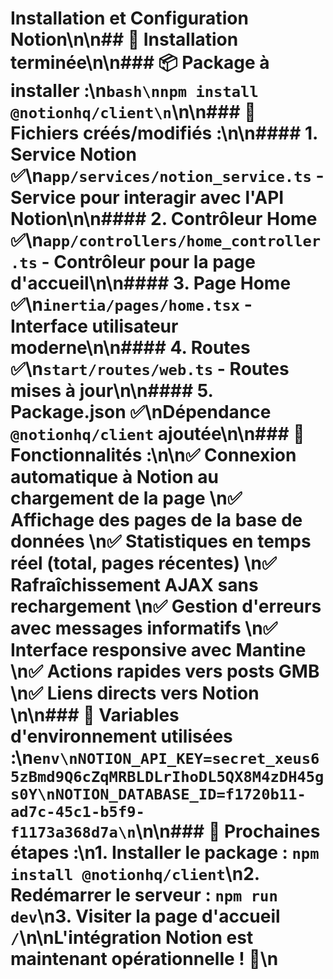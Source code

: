 # Installation et Configuration Notion\n\n## 🚀 Installation terminée\n\n### 📦 **Package à installer :**\n```bash\nnpm install @notionhq/client\n```\n\n### 🔧 **Fichiers créés/modifiés :**\n\n#### 1. **Service Notion** ✅\n`app/services/notion_service.ts` - Service pour interagir avec l'API Notion\n\n#### 2. **Contrôleur Home** ✅\n`app/controllers/home_controller.ts` - Contrôleur pour la page d'accueil\n\n#### 3. **Page Home** ✅\n`inertia/pages/home.tsx` - Interface utilisateur moderne\n\n#### 4. **Routes** ✅\n`start/routes/web.ts` - Routes mises à jour\n\n#### 5. **Package.json** ✅\nDépendance `@notionhq/client` ajoutée\n\n### 🌟 **Fonctionnalités :**\n\n✅ **Connexion automatique à Notion** au chargement de la page  \n✅ **Affichage des pages** de la base de données  \n✅ **Statistiques en temps réel** (total, pages récentes)  \n✅ **Rafraîchissement AJAX** sans rechargement  \n✅ **Gestion d'erreurs** avec messages informatifs  \n✅ **Interface responsive** avec Mantine  \n✅ **Actions rapides** vers posts GMB  \n✅ **Liens directs** vers Notion  \n\n### 🔑 **Variables d'environnement utilisées :**\n```env\nNOTION_API_KEY=secret_xeus65zBmd9Q6cZqMRBLDLrIhoDL5QX8M4zDH45gs0Y\nNOTION_DATABASE_ID=f1720b11-ad7c-45c1-b5f9-f1173a368d7a\n```\n\n### 📝 **Prochaines étapes :**\n1. Installer le package : `npm install @notionhq/client`\n2. Redémarrer le serveur : `npm run dev`\n3. Visiter la page d'accueil `/`\n\n**L'intégration Notion est maintenant opérationnelle !** 🎉\n